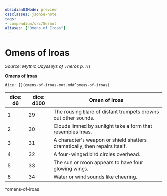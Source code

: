 ```yaml
---
obsidianUIMode: preview
cssclasses: json5e-note
tags:
- compendium/src/5e/mot
aliases: ["Omens of Iroas"]
---
```

# Omens of Iroas
*Source: Mythic Odysseys of Theros p. 111* 

**Omens of Iroas**

`dice: [](omens-of-iroas-mot.md#^omens-of-iroas)`

| dice: d6 | dice: d100 | Omen of Iroas |
|----------|------------|---------------|
| 1 | 29 | The rousing blare of distant trumpets drowns out other sounds. |
| 2 | 30 | Clouds limned by sunlight take a form that resembles Iroas. |
| 3 | 31 | A character's weapon or shield shatters dramatically, then repairs itself. |
| 4 | 32 | A four-winged bird circles overhead. |
| 5 | 33 | The sun or moon appears to have four glowing wings. |
| 6 | 34 | Water or wind sounds like cheering. |
^omens-of-iroas
